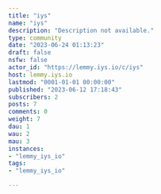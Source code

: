 ```yaml
---
title: "iys" 
name: "iys"
description: "Description not available."
type: community
date: "2023-06-24 01:13:23"
draft: false
nsfw: false
actor_id: "https://lemmy.iys.io/c/iys"
host: lemmy.iys.io
lastmod: "0001-01-01 00:00:00"
published: "2023-06-12 17:18:43"
subscribers: 2
posts: 7
comments: 0
weight: 7
dau: 1
wau: 2
mau: 3
instances:
- "lemmy_iys_io"
tags: 
- "lemmy_iys_io"

---
```

